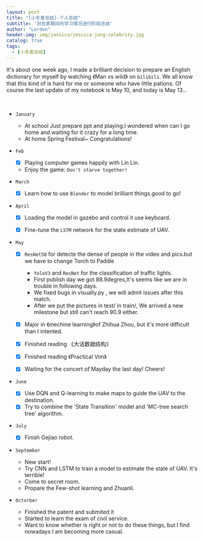 ```yaml
---
layout: post
title: "[小冬爱总结]-个人总结"
subtitle: '对在家期间的学习情况进行阶段总结'
author: "Lordon"
header-img: img/jassica/jessica-jung-celebrity.jpg
catalog: true
tags:
  - [小冬爱总结]
---
```


It's about one week ago, I made a brilliant decision to 
prepare an English dictionary for myself by watching 《Man vs wild》
on `bilibili`. We all know that this kind of is hard for me or someone
who have little pations. Of course the last update of my notebook is May
10, and today is May 13...

<br>

- `January`
  - At school
  Just prepare ppt and playing.I wondered when can I go home
  and waiting for it crazy for a long time.
  - At home
  Spring Festival~  Congratulations!


- `Feb`
  - [x] Playing computer games happily with Lin Lin.
  - Enjoy the game: `Don't starve together!`

- `March`
  - [x] Learn how to use `Blender` to model brilliant things.good to go!

- `April`
  - [x] Loading the model in gazebo and control it use keyboard. 
  - [x] Fine-tune the `LSTM` network for the state estimate of UAV.
  

- `May`
  - [x] `ResNet50` for detecte the dense of people in the video and pics.but we have to change Torch to Paddle 
    - `YoloV3` and `ResNet` for the classification of traffic lights.
    - First publish day we got 88.9degres,It's seems like we are in trouble in following days.
    - We fixed bugs in visually.py , we will admit issues after this match.
    - After we put the pictures in test/ in train/, We arrived a new milestone but still can't reach 90.9 either.
  - [x] Major in 《mechine learning》of Zhihua Zhou, but it's more difficult than I intented.
  - [x] Finished reading 《大话数据结构》
  - [x] Finished reading 《Practical Vim》
  - [x] Waiting for the concert of Mayday the last day!	Cheers!


- `June`
  - [x] Use DQN and Q-learning to make maps to guide the UAV to the destination.
  - [x] Try to combine the 'State Transition' model and 'MC-tree search tree' algorithm.

- `July`
  - [x] Finish Gejiao robot.

- `September`
  - New start!
  - Try CNN and LSTM to train a model to estimate the state of UAV. It's terrible!
  - Come to secret room.
  - Propare the Few-shot learning and Zhuanli.

- `Octorber`
  - Finished the patent and submited it
  - Started to learn the exam of civil service.
  - Want to know whether is right or not to do these things, but I find nowadays I am becoming more casual.
